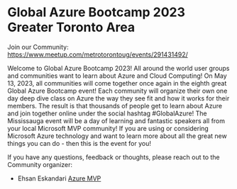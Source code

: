 
Global Azure Bootcamp 2023 Greater Toronto Area
===

Join our Community: https://www.meetup.com/metrotorontoug/events/291431492/

Welcome to Global Azure Bootcamp 2023!
All around the world user groups and communities want to learn about Azure and Cloud Computing! On May 13, 2023, all communities will come together once again in the eighth great Global Azure Bootcamp event!
Each community will organize their own one day deep dive class on Azure the way they see fit and how it works for their members. The result is that thousands of people get to learn about Azure and join together online under the social hashtag #GlobalAzure! The Mississauga event will be a day of learning and fantastic speakers all from your local Microsoft MVP community! If you are using or considering Microsoft Azure technology and want to learn more about all the great new things you can do - then this is the event for you!


If you have any questions, feedback or thoughts, please reach out to the Community organizer:

* Ehsan Eskandari [Azure MVP](https://globalazure.ca/contact-us) 
